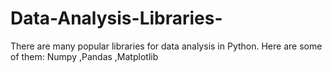 # Data-Analysis-Libraries-
 There are many popular libraries for data analysis in Python. Here are some of them: Numpy ,Pandas ,Matplotlib
